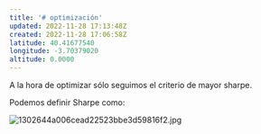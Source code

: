 ```yaml
---
title: '# optimización'
updated: 2022-11-28 17:13:48Z
created: 2022-11-28 17:06:58Z
latitude: 40.41677540
longitude: -3.70379020
altitude: 0.0000
---
```


A la hora de optimizar sólo seguimos el criterio de mayor sharpe.

Podemos definir Sharpe como:

![1302644a006cead22523bbe3d59816f2.jpg](../_resources/1302644a006cead22523bbe3d59816f2.jpg)
